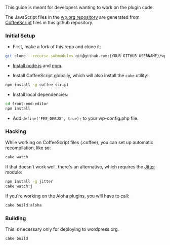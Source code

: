 This guide is meant for developers wanting to work on the plugin code.

The JavaScript files in the [wp.org repository](http://wordpress.org/extend/plugins/front-end-editor/) are generated from [CoffeeScript](http://coffeescript.org) files in this github repository.

### Initial Setup

* First, make a fork of this repo and clone it:

```bash
git clone --recurse-submodules git@github.com:{YOUR GITHUB USERNAME}/wp-front-end-editor.git front-end-editor
```

- [Install node.js](https://github.com/joyent/node/wiki/Installing-Node.js-via-package-manager) and [npm](http://npmjs.org/).

- Install CoffeeScript globally, which will also install the `cake` utility:

```bash
npm install -g coffee-script
```

- Install local dependencies:

```bash
cd front-end-editor
npm install
```

- Add `define('FEE_DEBUG', true);` to your wp-config.php file.

### Hacking

While working on CoffeeScript files (.coffee), you can set up automatic recompilation, like so:

```bash
cake watch
```

If that doesn't work well, there's an alternative, which requires the [Jitter](https://github.com/trevorburnham/jitter) module:

```bash
npm install -g jitter
cake watch:j
```

If you're working on the Aloha plugins, you will have to call:

```bash
cake build:aloha
```

### Building

This is necessary only for deploying to wordpress.org.

```bash
cake build
```
